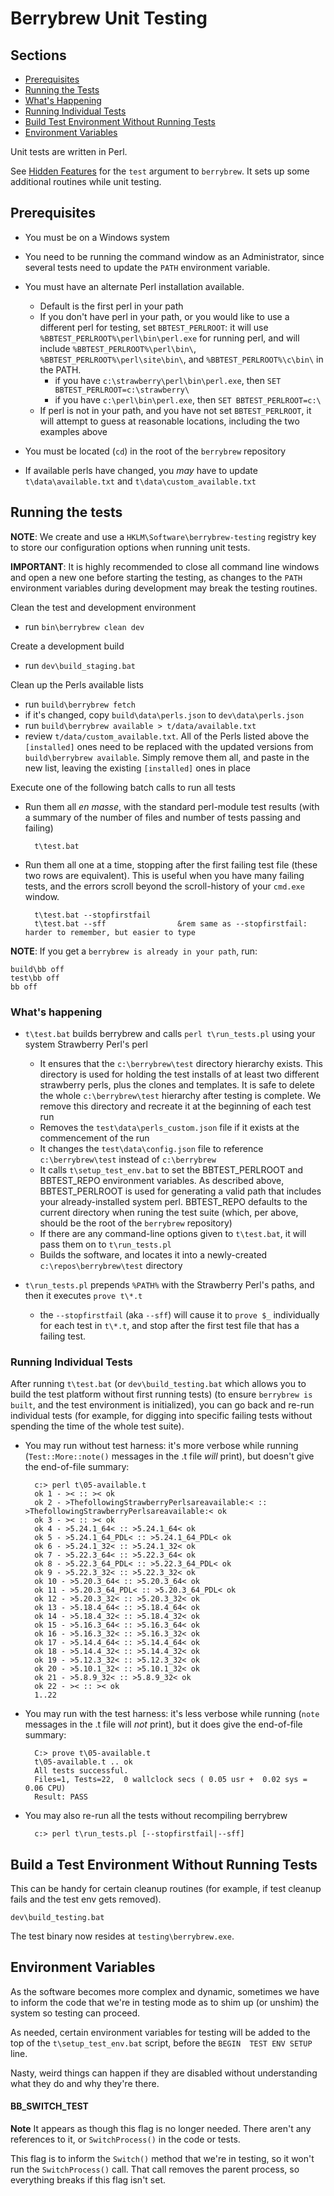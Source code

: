 # Berrybrew Unit Testing

## Sections

- [Prerequisites](#prerequisites)
- [Running the Tests](#running-the-tests)
- [What's Happening](#whats-happening)
- [Running Individual Tests](#running-individual-tests)
- [Build Test Environment Without Running Tests](#build-a-test-environment-without-running-tests)
- [Environment Variables](#environment-variables)

Unit tests are written in Perl.

See [Hidden Features](../README.md#hidden-commands) for the `test` argument to
`berrybrew`. It sets up some additional routines while unit testing.

## Prerequisites

- You must be on a Windows system

- You need to be running the command window as an Administrator, since several
tests need to update the `PATH` environment variable.

- You must have an alternate Perl installation available.
   - Default is the first perl in your path
   - If you don't have perl in your path, or you would like to use a different perl for testing, set `BBTEST_PERLROOT`: it will use `%BBTEST_PERLROOT%\perl\bin\perl.exe` for running perl, and will include `%BBTEST_PERLROOT%\perl\bin\`,  `%BBTEST_PERLROOT%\perl\site\bin\`, and  `%BBTEST_PERLROOT%\c\bin\` in the PATH.
      - if you have `c:\strawberry\perl\bin\perl.exe`, then `SET BBTEST_PERLROOT=c:\strawberry\`
      - if you have `c:\perl\bin\perl.exe`, then `SET BBTEST_PERLROOT=c:\`
   - If perl is not in your path, and you have not set `BBTEST_PERLROOT`, it will attempt to guess at reasonable locations, including the two examples above

- You must be located (`cd`) in the root of the `berrybrew` repository

- If available perls have changed, you _may_ have to update `t\data\available.txt` and `t\data\custom_available.txt`

## Running the tests

**NOTE**: We create and use a `HKLM\Software\berrybrew-testing` registry key to
store our configuration options when running unit tests.

**IMPORTANT**: It is highly recommended to close all command line windows and open a
new one before starting the testing, as changes to the `PATH` environment
variables during development may break the testing routines.

Clean the test and development environment

- run `bin\berrybrew clean dev`
 
Create a development build

- run `dev\build_staging.bat`
 
Clean up the Perls available lists

- run `build\berrybrew fetch`
- if it's changed, copy `build\data\perls.json` to `dev\data\perls.json`
- run `build\berrybrew available > t/data/available.txt`
- review `t/data/custom_available.txt`. All of the Perls listed above the
`[installed]` ones need to be replaced with the updated versions from
`build\berrybrew available`. Simply remove them all, and paste in the new list,
leaving the existing `[installed]` ones in place

Execute one of the following batch calls to run all tests

- Run them all _en masse_, with the standard perl-module test results (with a summary of the number of files and number of tests passing and failing)

        t\test.bat

- Run them all one at a time, stopping after the first failing test file (these two rows are equivalent).  This is useful when you have many failing tests, and the errors scroll beyond the scroll-history of your `cmd.exe` window.

        t\test.bat --stopfirstfail
        t\test.bat --sff                &rem same as --stopfirstfail: harder to remember, but easier to type

**NOTE**: If you get a `berrybrew is already in your path`, run:

    build\bb off
    test\bb off
    bb off

### What's happening

- `t\test.bat` builds berrybrew and calls `perl t\run_tests.pl` using your system Strawberry Perl's perl

    - It ensures that the `c:\berrybrew\test` directory hierarchy exists.  This directory is used for holding the test installs of at least two different strawberry perls, plus the clones and templates.  It is safe to delete the whole `c:\berrybrew\test` hierarchy after testing is complete. We remove this directory and recreate it at the beginning of each test run
    - Removes the `test\data\perls_custom.json` file if it exists at the commencement of the run
    - It changes the `test\data\config.json` file to reference `c:\berrybrew\test` instead of `c:\berrybrew`
    - It calls `t\setup_test_env.bat` to set the BBTEST_PERLROOT and BBTEST_REPO environment variables.  As described above, BBTEST_PERLROOT is used for generating a valid path that includes your already-installed system perl.  BBTEST_REPO defaults to the current directory when runing the test suite (which, per above, should be the root of the `berrybrew` repository)
    - If there are any command-line options given to `t\test.bat`, it will pass them on to `t\run_tests.pl`
    - Builds the software, and locates it into a newly-created `c:\repos\berrybrew\test` directory
    
- `t\run_tests.pl` prepends `%PATH%` with the Strawberry Perl's paths, and then it executes `prove t\*.t`
    - the `--stopfirstfail` (aka `--sff`) will cause it to `prove $_` individually for each test in `t\*.t`, and stop after the first test file that has a failing test.

### Running Individual Tests

After running `t\test.bat` (or `dev\build_testing.bat` which allows you to build
the test platform without first running tests) (to ensure `berrybrew is built`,
and the test environment is initialized), you can go back and re-run individual
tests (for example, for digging into specific failing tests without spending the
time of the whole test suite).

- You may run without test harness: it's more verbose while running (`Test::More::note()` messages in the .t file _will_ print), but doesn't give the end-of-file summary:

        c:> perl t\05-available.t
        ok 1 - >< :: >< ok
        ok 2 - >ThefollowingStrawberryPerlsareavailable:< :: >ThefollowingStrawberryPerlsareavailable:< ok
        ok 3 - >< :: >< ok
        ok 4 - >5.24.1_64< :: >5.24.1_64< ok
        ok 5 - >5.24.1_64_PDL< :: >5.24.1_64_PDL< ok
        ok 6 - >5.24.1_32< :: >5.24.1_32< ok
        ok 7 - >5.22.3_64< :: >5.22.3_64< ok
        ok 8 - >5.22.3_64_PDL< :: >5.22.3_64_PDL< ok
        ok 9 - >5.22.3_32< :: >5.22.3_32< ok
        ok 10 - >5.20.3_64< :: >5.20.3_64< ok
        ok 11 - >5.20.3_64_PDL< :: >5.20.3_64_PDL< ok
        ok 12 - >5.20.3_32< :: >5.20.3_32< ok
        ok 13 - >5.18.4_64< :: >5.18.4_64< ok
        ok 14 - >5.18.4_32< :: >5.18.4_32< ok
        ok 15 - >5.16.3_64< :: >5.16.3_64< ok
        ok 16 - >5.16.3_32< :: >5.16.3_32< ok
        ok 17 - >5.14.4_64< :: >5.14.4_64< ok
        ok 18 - >5.14.4_32< :: >5.14.4_32< ok
        ok 19 - >5.12.3_32< :: >5.12.3_32< ok
        ok 20 - >5.10.1_32< :: >5.10.1_32< ok
        ok 21 - >5.8.9_32< :: >5.8.9_32< ok
        ok 22 - >< :: >< ok
        1..22

- You may run with the test harness: it's less verbose while running (`note` messages in the .t file will _not_ print), but it does give the end-of-file summary:

        C:> prove t\05-available.t
        t\05-available.t .. ok
        All tests successful.
        Files=1, Tests=22,  0 wallclock secs ( 0.05 usr +  0.02 sys =  0.06 CPU)
        Result: PASS

- You may also re-run all the tests without recompiling berrybrew

        c:> perl t\run_tests.pl [--stopfirstfail|--sff]

## Build a Test Environment Without Running Tests

This can be handy for certain cleanup routines (for example, if test
cleanup fails and the test env gets removed).

    dev\build_testing.bat
    
The test binary now resides at `testing\berrybrew.exe`.
           
## Environment Variables

As the software becomes more complex and dynamic, sometimes we have to
inform the code that we're in testing mode as to shim up (or unshim) the
system so testing can proceed.

As needed, certain environment variables for testing will be added to
the top of the `t\setup_test_env.bat` script, before the `BEGIN  TEST
ENV SETUP` line.

Nasty, weird things can happen if they are disabled without 
understanding what they do and why they're there.

#### BB_SWITCH_TEST

**Note** It appears as though this flag is no longer needed. There aren't
any references to it, or `SwitchProcess()` in the code or tests.

This flag is to inform the `Switch()` method that we're in testing, so
it won't run the `SwitchProcess()` call. That call removes the parent
process, so everything breaks if this flag isn't set.        
